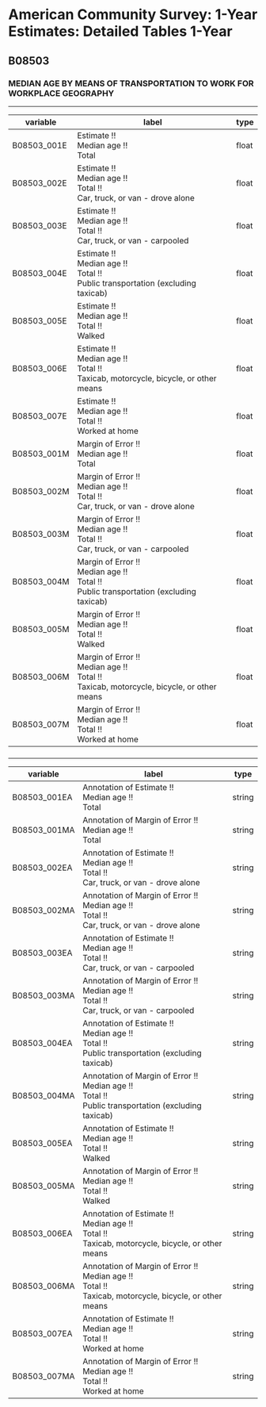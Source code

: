 # American Community Survey: 1-Year Estimates: Detailed Tables 1-Year

## B08503

### MEDIAN AGE BY MEANS OF TRANSPORTATION TO WORK FOR WORKPLACE GEOGRAPHY

___

| variable | label | type |
| ----- | ----- | ----- |
| B08503_001E | Estimate !!<br>Median age !!<br>Total | float |
| B08503_002E | Estimate !!<br>Median age !!<br>Total !!<br>Car, truck, or van - drove alone | float |
| B08503_003E | Estimate !!<br>Median age !!<br>Total !!<br>Car, truck, or van - carpooled | float |
| B08503_004E | Estimate !!<br>Median age !!<br>Total !!<br>Public transportation (excluding taxicab) | float |
| B08503_005E | Estimate !!<br>Median age !!<br>Total !!<br>Walked | float |
| B08503_006E | Estimate !!<br>Median age !!<br>Total !!<br>Taxicab, motorcycle, bicycle, or other means | float |
| B08503_007E | Estimate !!<br>Median age !!<br>Total !!<br>Worked at home | float |
| B08503_001M | Margin of Error !!<br>Median age !!<br>Total | float |
| B08503_002M | Margin of Error !!<br>Median age !!<br>Total !!<br>Car, truck, or van - drove alone | float |
| B08503_003M | Margin of Error !!<br>Median age !!<br>Total !!<br>Car, truck, or van - carpooled | float |
| B08503_004M | Margin of Error !!<br>Median age !!<br>Total !!<br>Public transportation (excluding taxicab) | float |
| B08503_005M | Margin of Error !!<br>Median age !!<br>Total !!<br>Walked | float |
| B08503_006M | Margin of Error !!<br>Median age !!<br>Total !!<br>Taxicab, motorcycle, bicycle, or other means | float |
| B08503_007M | Margin of Error !!<br>Median age !!<br>Total !!<br>Worked at home | float |
### 

___

| variable | label | type |
| ----- | ----- | ----- |
| B08503_001EA | Annotation of Estimate !!<br>Median age !!<br>Total | string |
| B08503_001MA | Annotation of Margin of Error !!<br>Median age !!<br>Total | string |
| B08503_002EA | Annotation of Estimate !!<br>Median age !!<br>Total !!<br>Car, truck, or van - drove alone | string |
| B08503_002MA | Annotation of Margin of Error !!<br>Median age !!<br>Total !!<br>Car, truck, or van - drove alone | string |
| B08503_003EA | Annotation of Estimate !!<br>Median age !!<br>Total !!<br>Car, truck, or van - carpooled | string |
| B08503_003MA | Annotation of Margin of Error !!<br>Median age !!<br>Total !!<br>Car, truck, or van - carpooled | string |
| B08503_004EA | Annotation of Estimate !!<br>Median age !!<br>Total !!<br>Public transportation (excluding taxicab) | string |
| B08503_004MA | Annotation of Margin of Error !!<br>Median age !!<br>Total !!<br>Public transportation (excluding taxicab) | string |
| B08503_005EA | Annotation of Estimate !!<br>Median age !!<br>Total !!<br>Walked | string |
| B08503_005MA | Annotation of Margin of Error !!<br>Median age !!<br>Total !!<br>Walked | string |
| B08503_006EA | Annotation of Estimate !!<br>Median age !!<br>Total !!<br>Taxicab, motorcycle, bicycle, or other means | string |
| B08503_006MA | Annotation of Margin of Error !!<br>Median age !!<br>Total !!<br>Taxicab, motorcycle, bicycle, or other means | string |
| B08503_007EA | Annotation of Estimate !!<br>Median age !!<br>Total !!<br>Worked at home | string |
| B08503_007MA | Annotation of Margin of Error !!<br>Median age !!<br>Total !!<br>Worked at home | string |

